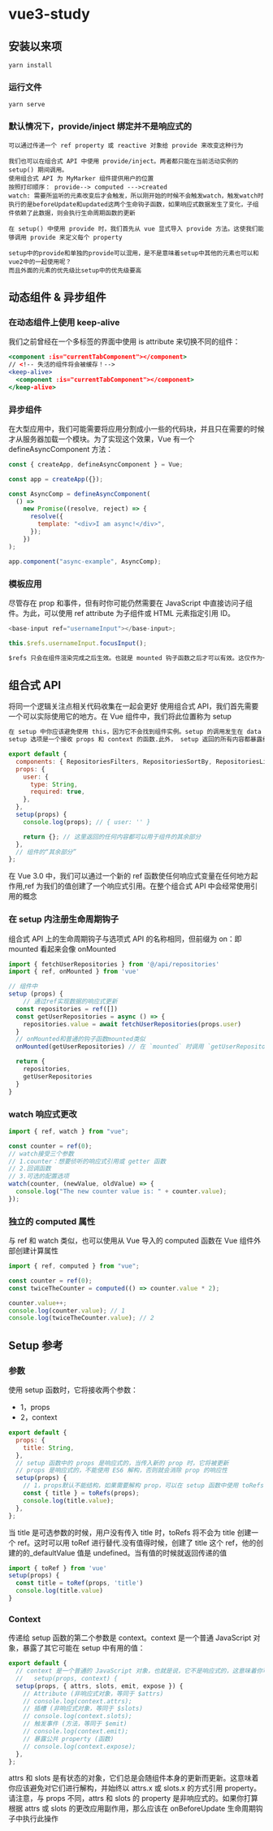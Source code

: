 # vue3-study

## 安装以来项

```
yarn install
```

### 运行文件

```
yarn serve
```

### 默认情况下，provide/inject 绑定并不是响应式的

```
可以通过传递一个 ref property 或 reactive 对象给 provide 来改变这种行为

我们也可以在组合式 API 中使用 provide/inject。两者都只能在当前活动实例的 setup() 期间调用。
使用组合式 API 为 MyMarker 组件提供用户的位置
按照打印顺序： provide--> computed --->created
watch: 需要所监听的元素改变后才会触发，所以刚开始的时候不会触发watch，触发watch时执行的是beforeUpdate和updated这两个生命钩子函数，如果响应式数据发生了变化，子组件依赖了此数据，则会执行生命周期函数的更新

在 setup() 中使用 provide 时，我们首先从 vue 显式导入 provide 方法。这使我们能够调用 provide 来定义每个 property

setup中的provide和单独的provide可以混用，是不是意味着setup中其他的元素也可以和vue2中的一起使用呢？
而且外面的元素的优先级比setup中的优先级要高
```

## 动态组件 & 异步组件

### 在动态组件上使用 keep-alive

我们之前曾经在一个多标签的界面中使用 is attribute 来切换不同的组件：

```jsx
<component :is="currentTabComponent"></component>
// <!-- 失活的组件将会被缓存！-->
<keep-alive>
  <component :is="currentTabComponent"></component>
</keep-alive>
```

### 异步组件

在大型应用中，我们可能需要将应用分割成小一些的代码块，并且只在需要的时候才从服务器加载一个模块。为了实现这个效果，Vue 有一个 defineAsyncComponent 方法：

```js
const { createApp, defineAsyncComponent } = Vue;

const app = createApp({});

const AsyncComp = defineAsyncComponent(
  () =>
    new Promise((resolve, reject) => {
      resolve({
        template: "<div>I am async!</div>",
      });
    })
);

app.component("async-example", AsyncComp);
```

### 模板应用

尽管存在 prop 和事件，但有时你可能仍然需要在 JavaScript 中直接访问子组件。为此，可以使用 ref attribute 为子组件或 HTML 元素指定引用 ID。

```js
<base-input ref="usernameInput"></base-input>;

this.$refs.usernameInput.focusInput();
```

```md
$refs 只会在组件渲染完成之后生效。也就是 mounted 钩子函数之后才可以有效。这仅作为一个用于直接操作子元素的“逃生舱”——你应该避免在模板或计算属性中访问 $refs。计算属性的执行是在 created 之前，对 data 进行处理，如果修改值之后的话，计算属性会重新计算，但是初始化的时候，计算熟悉还是在前面执行的
```

## 组合式 API

将同一个逻辑关注点相关代码收集在一起会更好
使用组合式 API，我们首先需要一个可以实际使用它的地方。在 Vue 组件中，我们将此位置称为 setup

```md
在 setup 中你应该避免使用 this，因为它不会找到组件实例。setup 的调用发生在 data property、computed property 或 methods 被解析之前，所以它们无法在 setup 中被获取
setup 选项是一个接收 props 和 context 的函数.此外， setup 返回的所有内容都暴露给组件的其余部分 (计算属性、方法、生命周期钩子等等) 以及组件的模板
```

```js
export default {
  components: { RepositoriesFilters, RepositoriesSortBy, RepositoriesList },
  props: {
    user: {
      type: String,
      required: true,
    },
  },
  setup(props) {
    console.log(props); // { user: '' }

    return {}; // 这里返回的任何内容都可以用于组件的其余部分
  },
  // 组件的“其余部分”
};
```

在 Vue 3.0 中，我们可以通过一个新的 ref 函数使任何响应式变量在任何地方起作用,ref 为我们的值创建了一个响应式引用。在整个组合式 API 中会经常使用引用的概念

### 在 setup 内注册生命周期钩子

组合式 API 上的生命周期钩子与选项式 API 的名称相同，但前缀为 on：即 mounted 看起来会像 onMounted

```js
import { fetchUserRepositories } from '@/api/repositories'
import { ref, onMounted } from 'vue'

// 组件中
setup (props) {
    // 通过ref实现数据的响应式更新
  const repositories = ref([])
  const getUserRepositories = async () => {
    repositories.value = await fetchUserRepositories(props.user)
  }
  // onMounted和普通的钩子函数mounted类似
  onMounted(getUserRepositories) // 在 `mounted` 时调用 `getUserRepositories`

  return {
    repositories,
    getUserRepositories
  }
}
```

### watch 响应式更改

```js
import { ref, watch } from "vue";

const counter = ref(0);
// watch接受三个参数
// 1.counter：想要侦听的响应式引用或 getter 函数
// 2.回调函数
// 3.可选的配置选项
watch(counter, (newValue, oldValue) => {
  console.log("The new counter value is: " + counter.value);
});
```

### 独立的 computed 属性

与 ref 和 watch 类似，也可以使用从 Vue 导入的 computed 函数在 Vue 组件外部创建计算属性

```js
import { ref, computed } from "vue";

const counter = ref(0);
const twiceTheCounter = computed(() => counter.value * 2);

counter.value++;
console.log(counter.value); // 1
console.log(twiceTheCounter.value); // 2
```

## Setup 参考

### 参数

使用 setup 函数时，它将接收两个参数：

- 1，props
- 2，context

```js
export default {
  props: {
    title: String,
  },
  // setup 函数中的 props 是响应式的，当传入新的 prop 时，它将被更新
  // props 是响应式的，不能使用 ES6 解构，否则就会消除 prop 的响应性
  setup(props) {
    // 1，props默认不能结构，如果需要解构 prop，可以在 setup 函数中使用 toRefs 函数来完成此操作：
    const { title } = toRefs(props);
    console.log(title.value);
  },
};
```

当 title 是可选参数的时候，用户没有传入 title 时，toRefs 将不会为 title 创建一个 ref。这时可以用 toRef 进行替代.没有值得时候，创建了 title 这个 ref，他的创建的的\_defaultValue 值是 undefined。当有值的时候就返回传递的值

```js
import { toRef } from 'vue'
setup(props) {
  const title = toRef(props, 'title')
  console.log(title.value)
}
```

### Context

传递给 setup 函数的第二个参数是 context。context 是一个普通 JavaScript 对象，暴露了其它可能在 setup 中有用的值：

```js
export default {
  // context 是一个普通的 JavaScript 对象，也就是说，它不是响应式的，这意味着你可以安全地对 context 使用 ES6 解构
  //   setup(props, context) {
  setup(props, { attrs, slots, emit, expose }) {
    // Attribute (非响应式对象，等同于 $attrs)
    // console.log(context.attrs);
    // 插槽 (非响应式对象，等同于 $slots)
    // console.log(context.slots);
    // 触发事件 (方法，等同于 $emit)
    // console.log(context.emit);
    // 暴露公共 property (函数)
    // console.log(context.expose);
  },
};
```

<p style="fontSize:14px">
attrs 和 slots 是有状态的对象，它们总是会随组件本身的更新而更新。这意味着你应该避免对它们进行解构，并始终以 attrs.x 或 slots.x 的方式引用 property。请注意，与 props 不同，attrs 和 slots 的 property 是非响应式的。如果你打算根据 attrs 或 slots 的更改应用副作用，那么应该在 onBeforeUpdate 生命周期钩子中执行此操作
</p>
